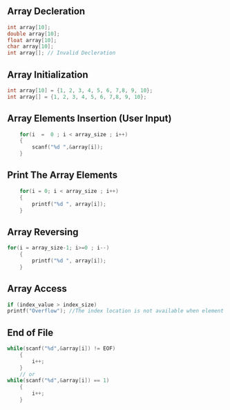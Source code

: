 
## Array Decleration
```c
int array[10];
double array[10];
float array[10];
char array[10];
int array[]; // Invalid Decleration
```

## Array Initialization
```c
int array[10] = {1, 2, 3, 4, 5, 6, 7,8, 9, 10};
int array[] = {1, 2, 3, 4, 5, 6, 7,8, 9, 10};
```

## Array Elements Insertion (User Input)
```c
    for(i  =  0 ; i < array_size ; i++)
    {
        scanf("%d ",&array[i]);
    }
```

## Print The Array Elements
```c
    for(i = 0; i < array_size ; i++)
    {
        printf("%d ", array[i]);
    }
```

## Array Reversing
```c
for(i = array_size-1; i>=0 ; i--)
    {
        printf("%d ", array[i]);
    }
```

## Array Access
```c
if (index_value > index_size)
printf("Overflow"); //The index location is not available when element accessing become out of bound.
```

## End of File
```c
while(scanf("%d",&array[i]) != EOF)
    {
        i++;
    }
    // or
while(scanf("%d",&array[i]) == 1)
    {
        i++;
    }
```
